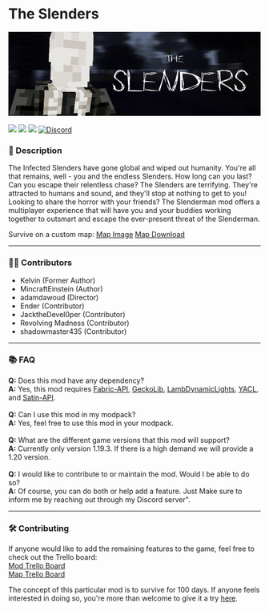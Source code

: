 # The Slenders

![Banner](https://raw.githubusercontent.com/Project-Alphaa/Slenderman/main/banner.png)

![](https://img.shields.io/badge/Mod_Loader-Fabric-green?style=for-the-badge)
[![](https://img.shields.io/badge/Curseforge-page-orange?style=for-the-badge&logo=curseforge)](https://curseforge.com/minecraft/mc-mods/slenders)
[![](https://img.shields.io/badge/Modrinth-Page-1bd96a?style=for-the-badge&logo=modrinth)](https://modrinth.com/mod/the-slenderman)
[![Discord](https://img.shields.io/badge/Discord-Invite-blue?style=for-the-badge&logo=discord)](https://discord.gg/the-alpha-server-852655613669277777)

### **📘 Description**

The Infected Slenders have gone global and wiped out humanity. You're all that remains, well - you and the endless Slenders. How long can you last? Can you escape their relentless chase? The Slenders are terrifying. They're attracted to humans and sound, and they'll stop at nothing to get to you! Looking to share the horror with your friends? The Slenderman mod offers a multiplayer experience that will have you and your buddies working together to outsmart and escape the ever-present threat of the Slenderman.

Survive on a custom map:
[Map Image](https://jamboard.google.com/d/1X6S7mMrVR1SYTtt0bWFzHFz30wxd17ZK0niKRrKpuTU/edit?usp=sharing)
[Map Download](https://drive.google.com/file/d/1XQDHgWuXKUrj73KCTGx8w5OinFneCHiF/view?usp=drive_link)

---

### **🙎‍♂️ Contributors**
- Kelvin (Former Author)
- MincraftEinstein (Author)
- adamdawoud (Director) 
- Ender (Contributor)
- JacktheDevel0per (Contributor)
- Revolving Madness (Contributor)
- shadowmaster435 (Contributor)

---

### **📚 FAQ**
**Q:** Does this mod have any dependency?
<br>
**A:** Yes, this mod requires [Fabric-API](https://curseforge.com/minecraft/mc-mods/fabric-api), [GeckoLib](https://curseforge.com/minecraft/mc-mods/geckolib), [LambDynamicLights](https://curseforge.com/minecraft/mc-mods/lambdynamiclights), [YACL](https://curseforge.com/minecraft/mc-mods/yacl), and [Satin-API](https://curseforge.com/minecraft/mc-mods/satin-api).
<br><br>
**Q:** Can I use this mod in my modpack?
<br>
**A:** Yes, feel free to use this mod in your modpack.
<br><br>
**Q:** What are the different game versions that this mod will support?
<br>
**A:** Currently only version 1.19.3. If there is a high demand we will provide a 1.20 version.
<br><br>
**Q:** I would like to contribute to or maintain the mod. Would I be able to do so?
<br>
**A:** Of course, you can do both or help add a feature. Just Make sure to inform me by reaching out through my Discord server".

---
### **🛠 Contributing**
If anyone would like to add the remaining features to the game, feel free to check out the Trello board:
<br>
[Mod Trello Board](https://trello.com/b/BmcUb06n/project-slenderman-main)
<br>
[Map Trello Board](https://trello.com/b/l1NQgglA/project-slenderman-building)

The concept of this particular mod is to survive for 100 days. If anyone feels interested in doing so, you're more than welcome to give it a try
[here](https://drive.google.com/drive/folders/1ktzk9z7oy2AW_2jvOAMThN_bHCH8q8Gy?usp=drive_link).
